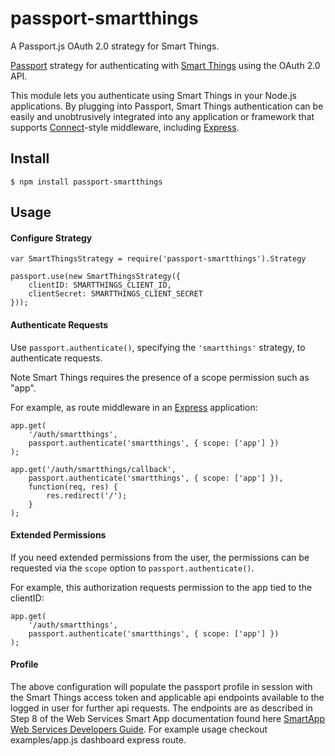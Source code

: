 # passport-smartthings
A Passport.js OAuth 2.0 strategy for Smart Things.

[Passport](http://passportjs.org/) strategy for authenticating with [Smart Things](http://www.smartthings.com/)
using the OAuth 2.0 API.

This module lets you authenticate using Smart Things in your Node.js applications.
By plugging into Passport, Smart Things authentication can be easily and
unobtrusively integrated into any application or framework that supports
[Connect](http://www.senchalabs.org/connect/)-style middleware, including
[Express](http://expressjs.com/).

## Install

    $ npm install passport-smartthings

## Usage

#### Configure Strategy

    var SmartThingsStrategy = require('passport-smartthings').Strategy

    passport.use(new SmartThingsStrategy({
        clientID: SMARTTHINGS_CLIENT_ID,
        clientSecret: SMARTTHINGS_CLIENT_SECRET
    }));

#### Authenticate Requests

Use `passport.authenticate()`, specifying the `'smartthings'` strategy, to
authenticate requests.  

Note Smart Things requires the presence of a scope permission such as "app".

For example, as route middleware in an [Express](http://expressjs.com/)
application:

    app.get(
        '/auth/smartthings', 
        passport.authenticate('smartthings', { scope: ['app'] })
    );

    app.get('/auth/smartthings/callback',
        passport.authenticate('smartthings', { scope: ['app'] }),
        function(req, res) { 
            res.redirect('/'); 
        }
    );

#### Extended Permissions

If you need extended permissions from the user, the permissions can be requested
via the `scope` option to `passport.authenticate()`.

For example, this authorization requests permission to the app tied to the clientID:

    app.get(
        '/auth/smartthings', 
        passport.authenticate('smartthings', { scope: ['app'] })
    );

#### Profile

The above configuration will populate the passport profile in session with the Smart Things access token and applicable api endpoints available to the logged in user for further api requests.  The endpoints are as described in Step 8 of the Web Services Smart App documentation found here [SmartApp Web Services Developers Guide](http://docs.smartthings.com/en/latest/smartapp-web-services-developers-guide/implementation.html).  For example usage checkout examples/app.js dashboard express route.


